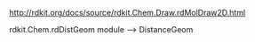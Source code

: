 http://rdkit.org/docs/source/rdkit.Chem.Draw.rdMolDraw2D.html

rdkit.Chem.rdDistGeom module --> DistanceGeom

